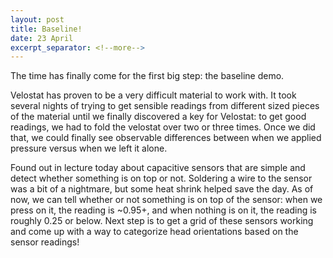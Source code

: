 ```yaml
---
layout: post
title: Baseline!
date: 23 April
excerpt_separator: <!--more-->
---
```


The time has finally come for the first big step: the baseline demo.

Velostat has proven to be a very difficult material to work with. It took several nights of trying to get sensible readings from different sized pieces of the material until we finally discovered a key for Velostat: to get good readings, we had to fold the velostat over two or three times. Once we did that, we could finally see observable differences between when we applied pressure versus when we left it alone.

<!--more-->
Found out in lecture today about capacitive sensors that are simple and detect whether something is on top or not. Soldering a wire to the sensor was a bit of a nightmare, but some heat shrink helped save the day. As of now, we can tell whether or not something is on top of the sensor: when we press on it, the reading is ~0.95+, and when nothing is on it, the reading is roughly 0.25 or below. Next step is to get a grid of these sensors working and come up with a way to categorize head orientations based on the sensor readings!
